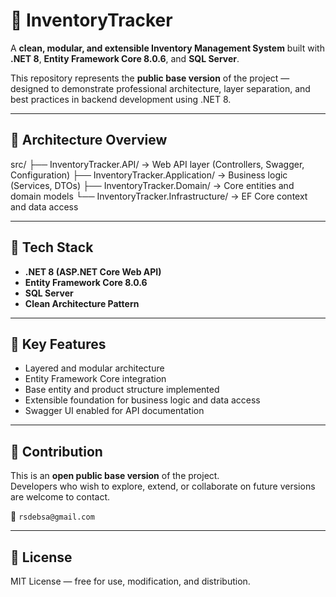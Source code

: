﻿# 🧩 InventoryTracker

A **clean, modular, and extensible Inventory Management System** built with **.NET 8**, **Entity Framework Core 8.0.6**, and **SQL Server**.

This repository represents the **public base version** of the project — designed to demonstrate professional architecture, layer separation, and best practices in backend development using .NET 8.

---

## 🧱 Architecture Overview
src/
├── InventoryTracker.API/              → Web API layer (Controllers, Swagger, Configuration)
├── InventoryTracker.Application/      → Business logic (Services, DTOs)
├── InventoryTracker.Domain/           → Core entities and domain models
└── InventoryTracker.Infrastructure/   → EF Core context and data access

---

## 🚀 Tech Stack
- **.NET 8 (ASP.NET Core Web API)**
- **Entity Framework Core 8.0.6**
- **SQL Server**
- **Clean Architecture Pattern**

---

## 🧩 Key Features
- Layered and modular architecture  
- Entity Framework Core integration  
- Base entity and product structure implemented  
- Extensible foundation for business logic and data access  
- Swagger UI enabled for API documentation  

---

## 🤝 Contribution
This is an **open public base version** of the project.  
Developers who wish to explore, extend, or collaborate on future versions are welcome to contact.

📧 `rsdebsa@gmail.com`

---

## 🪪 License
MIT License — free for use, modification, and distribution.
